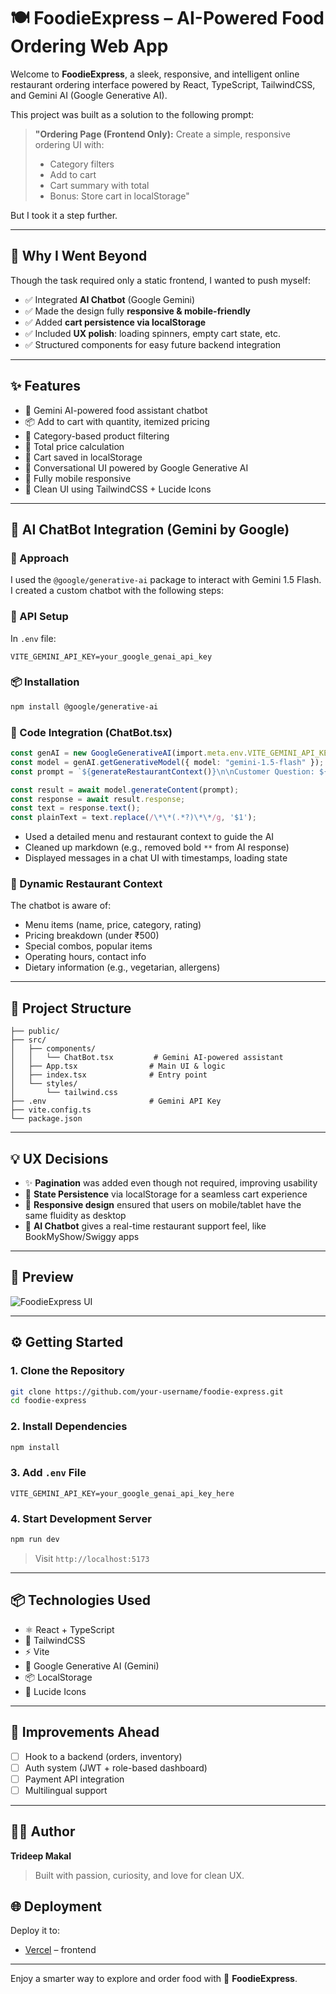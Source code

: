 # 🍽️ FoodieExpress – AI-Powered Food Ordering Web App

Welcome to **FoodieExpress**, a sleek, responsive, and intelligent online restaurant ordering interface powered by React, TypeScript, TailwindCSS, and Gemini AI (Google Generative AI).

This project was built as a solution to the following prompt:

> **"Ordering Page (Frontend Only):**
> Create a simple, responsive ordering UI with:
>
> * Category filters
> * Add to cart
> * Cart summary with total
> * Bonus: Store cart in localStorage"

But I took it a step further.

---

## 🚀 Why I Went Beyond

Though the task required only a static frontend, I wanted to push myself:

* ✅ Integrated **AI Chatbot** (Google Gemini)
* ✅ Made the design fully **responsive & mobile-friendly**
* ✅ Added **cart persistence via localStorage**
* ✅ Included **UX polish**: loading spinners, empty cart state, etc.
* ✅ Structured components for easy future backend integration

---

## ✨ Features

* 🧠 Gemini AI-powered food assistant chatbot
* 📦 Add to cart with quantity, itemized pricing
* 📂 Category-based product filtering
* 🧾 Total price calculation
* 💾 Cart saved in localStorage
* 💬 Conversational UI powered by Google Generative AI
* 📱 Fully mobile responsive
* 🎨 Clean UI using TailwindCSS + Lucide Icons

---

## 🧠 AI ChatBot Integration (Gemini by Google)

### 🧩 Approach

I used the `@google/generative-ai` package to interact with Gemini 1.5 Flash.
I created a custom chatbot with the following steps:

### 🔐 API Setup

In `.env` file:

```env
VITE_GEMINI_API_KEY=your_google_genai_api_key
```

### 📦 Installation

```bash
npm install @google/generative-ai
```

### 🧠 Code Integration (ChatBot.tsx)

```ts
const genAI = new GoogleGenerativeAI(import.meta.env.VITE_GEMINI_API_KEY);
const model = genAI.getGenerativeModel({ model: "gemini-1.5-flash" });
const prompt = `${generateRestaurantContext()}\n\nCustomer Question: ${inputText}`;

const result = await model.generateContent(prompt);
const response = await result.response;
const text = response.text();
const plainText = text.replace(/\*\*(.*?)\*\*/g, '$1');
```

* Used a detailed menu and restaurant context to guide the AI
* Cleaned up markdown (e.g., removed bold `**` from AI response)
* Displayed messages in a chat UI with timestamps, loading state

### 🔁 Dynamic Restaurant Context

The chatbot is aware of:

* Menu items (name, price, category, rating)
* Pricing breakdown (under ₹500)
* Special combos, popular items
* Operating hours, contact info
* Dietary information (e.g., vegetarian, allergens)

---

## 📂 Project Structure

```
├── public/
├── src/
│   ├── components/
│   │   └── ChatBot.tsx         # Gemini AI-powered assistant
│   ├── App.tsx                # Main UI & logic
│   ├── index.tsx              # Entry point
│   └── styles/
│       └── tailwind.css
├── .env                       # Gemini API Key
├── vite.config.ts
└── package.json
```

---

## 💡 UX Decisions

* ✨ **Pagination** was added even though not required, improving usability
* 🔁 **State Persistence** via localStorage for a seamless cart experience
* 📱 **Responsive design** ensured that users on mobile/tablet have the same fluidity as desktop
* 🧠 **AI Chatbot** gives a real-time restaurant support feel, like BookMyShow/Swiggy apps

---

## 📸 Preview

![FoodieExpress UI](preview-screenshot.png) <!-- Add a screenshot -->

---

## ⚙️ Getting Started

### 1. Clone the Repository

```bash
git clone https://github.com/your-username/foodie-express.git
cd foodie-express
```

### 2. Install Dependencies

```bash
npm install
```

### 3. Add `.env` File

```
VITE_GEMINI_API_KEY=your_google_genai_api_key_here
```

### 4. Start Development Server

```bash
npm run dev
```

> Visit `http://localhost:5173`

---

## 📦 Technologies Used

* ⚛️ React + TypeScript
* 💨 TailwindCSS
* ⚡ Vite
* 🔮 Google Generative AI (Gemini)
* 📦 LocalStorage
* 🎨 Lucide Icons

---

## 📌 Improvements Ahead

* [ ] Hook to a backend (orders, inventory)
* [ ] Auth system (JWT + role-based dashboard)
* [ ] Payment API integration
* [ ] Multilingual support

---

## 🙋‍♂️ Author

**Trideep Makal**

> Built with passion, curiosity, and love for clean UX.



## 🌐 Deployment

Deploy it to:

* [Vercel](https://foodie-express-ruby.vercel.app) – frontend

---

Enjoy a smarter way to explore and order food with 🍕 **FoodieExpress**.
